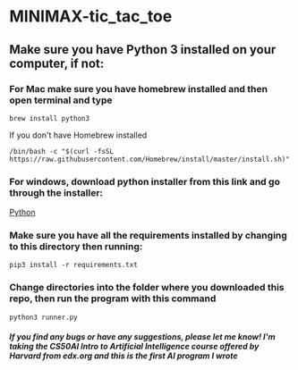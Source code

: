 # MINIMAX-tic_tac_toe
## Make sure you have Python 3 installed on your computer, if not:

### For Mac make sure you have homebrew installed and then open terminal and type 
  `brew install python3`
  
  If you don't have Homebrew installed
  
  `/bin/bash -c "$(curl -fsSL https://raw.githubusercontent.com/Homebrew/install/master/install.sh)"`
  
  
### For windows, download python installer from this link and go through the installer:
  [Python](https://www.python.org/downloads/windows/)
  
### Make sure you have all the requirements installed by changing to this directory then running:
  `pip3 install -r requirements.txt`
  
### Change directories into the folder where you downloaded this repo, then run the program with this command
  `python3 runner.py`


##### If you find any bugs or have any suggestions, please let me know! I'm taking the CS50AI Intro to Artificial Intelligence course offered by Harvard from edx.org and this is the first AI program I wrote
